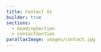 ```yaml
---
title: Contact Us
builder: true
sections:
  - headingSection
  - contactSection
parallaxImage: images/contact.jpg
---
```

